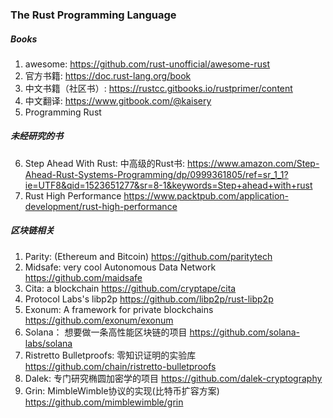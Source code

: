### The Rust Programming Language
##### Books
1. awesome: https://github.com/rust-unofficial/awesome-rust
2. 官方书籍: https://doc.rust-lang.org/book
3. 中文书籍（社区书）: https://rustcc.gitbooks.io/rustprimer/content
4. 中文翻译: https://www.gitbook.com/@kaisery
5. Programming Rust

##### 未经研究的书
6. Step Ahead With Rust: 中高级的Rust书: https://www.amazon.com/Step-Ahead-Rust-Systems-Programming/dp/0999361805/ref=sr_1_1?ie=UTF8&qid=1523651277&sr=8-1&keywords=Step+ahead+with+rust
7. Rust High Performance https://www.packtpub.com/application-development/rust-high-performance



##### 区块链相关
1. Parity: (Ethereum and Bitcoin) https://github.com/paritytech
2. Midsafe: very cool Autonomous Data Network https://github.com/maidsafe
3. Cita: a blockchain https://github.com/cryptape/cita
4. Protocol Labs's libp2p https://github.com/libp2p/rust-libp2p
5. Exonum: A framework for private blockchains https://github.com/exonum/exonum
6. Solana： 想要做一条高性能区块链的项目 https://github.com/solana-labs/solana
7. Ristretto Bulletproofs: 零知识证明的实验库 https://github.com/chain/ristretto-bulletproofs
8. Dalek: 专门研究椭圆加密学的项目 https://github.com/dalek-cryptography
9. Grin: MimbleWimble协议的实现(比特币扩容方案) https://github.com/mimblewimble/grin

